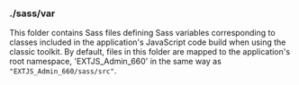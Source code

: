 ### ./sass/var

This folder contains Sass files defining Sass variables corresponding to classes
included in the application's JavaScript code build when using the classic toolkit.
By default, files in this folder are mapped to the application's root namespace,
'EXTJS_Admin_660' in the same way as `"EXTJS_Admin_660/sass/src"`.